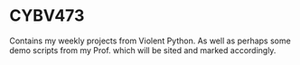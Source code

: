 # CYBV473
Contains my weekly projects from Violent Python. As well as perhaps some demo scripts from my Prof. which will be sited and marked accordingly. 
